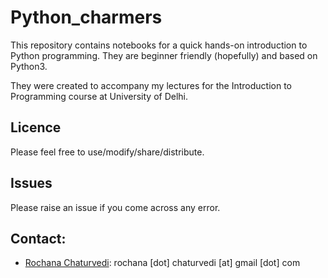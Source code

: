 # Python_charmers
This repository contains notebooks for a quick hands-on introduction to Python programming. 
They are beginner friendly (hopefully) and based on Python3.

They were created to accompany my lectures for the Introduction to Programming course at University of Delhi. 

## Licence
Please feel free to use/modify/share/distribute.

## Issues
Please raise an issue if you come across any error.

## Contact:
* [Rochana Chaturvedi](https://twitter.com/rochanac?lang=en): rochana [dot] chaturvedi [at] gmail [dot] com
